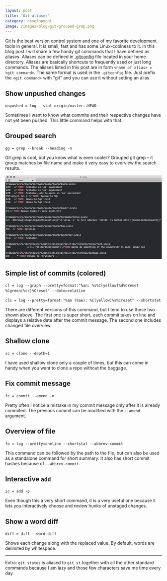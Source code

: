 ```yaml
---
layout: post
title: "Git aliases"
category: development
image: /images/blog/git-grouped-grep.png
---
```


Git is the best version control system and one of my favorite development tools in general. It is small, fast and has some Linux-coolness to it. In this blog post I will share a few handy git commands that I have defined as aliases. Aliases can be defined in [.gitconfig](http://git-scm.com/docs/git-config) file located in your home directory. Aliases are basically shortcuts to frequently used or just long commands. The aliases listed in this post are in form ``<name of alias> = <git command>``. The same format is used in the ``.gitconfig`` file. Just prefix the ``<git command>`` with "git" and you can use it without setting an alias.

<!-- more -->

## Show unpushed changes

``unpushed = log --stat origin/master..HEAD``

Sometimes I want to know what commits and their respective changes have not yet been pushed. This little command helps with that.

## Grouped search

``gg = grep --break --heading -n``

Git grep is cool, but you know what is even cooler? Grouped git grep – it group matches by file name and make it very easy to overview the search results. 

![Git grouped grep](/images/blog/git-grouped-grep.png)

## Simple list of commits (colored)

``cl = log --graph --pretty=format:"%an: %s%C(yellow)%d%Creset %Cgreen(%cr)%Creset" --date=relative``

``cls = log --pretty=format:"%an (%ae): %C(yellow)%s%Creset" --shortstat``

There are different versions of this command, but I tend to use these two shown above. The first one is super short, each commit takes on line and displays a relative date after the commit message. The second one includes changed file overview.

## Shallow clone

``sc = clone --depth=1``

I have used shallow clone only a couple of times, but this can come in handy when you want to clone a repo without the baggage.

## Fix commit message

``fc = commit --amend -m``

Pretty often I notice a mistake in my commit message only after it is already commited. The previous commit can be modified with the ``--amend`` argument.

## Overview of file 

``fo = log --pretty=oneline --shortstat --abbrev-commit``

This command can be followed by the path to the file, but can also be used as a standalone command for short summary. It also has short commit hashes because of ``--abbrev-commit``.

## Interactive ``add``

``ic = add -p``

Even though this a very short command, it is a very useful one because it lets you interactively choose and review hunks of unstaged changes.

## Show a word diff

``diff = diff --word-diff``

Shows each change along with the replaced value. By default, words are delimited by whitespace.

<hr style="height:1px;">

Extra: ``git status`` is aliased to ``git st`` together with all the other standard commands because I am lazy and those few characters save me time every day.